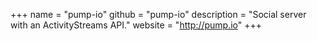 +++
name = "pump-io"
github = "pump-io"
description = "Social server with an ActivityStreams API."
website = "http://pump.io"
+++
